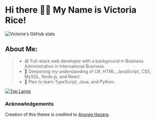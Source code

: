 # Hi there 👋🏾 My Name is Victoria Rice!
![Victoria's GitHub stats](https://github-readme-stats.vercel.app/api?username=vtori37&theme=bear&show_icons=true) 
## About Me:                       

> * 😄 Full-stack web developer with a background in Business Administration in International Business.
> * 🔭 Deepening my understanding of C#, HTML, JavaScript, CSS, MySQL, Node.js, and React. 
> * 🌱 Plan to learn TypeScript, Java, and Python.

[![Top Langs](https://github-readme-stats.vercel.app/api/top-langs/?username=anuraghazra&theme=bear&layout&=compact)](https://github.com/anuraghazra/github-readme-stats)
       
       
<!--
**vtori37/vtori37** is a ✨ _special_ ✨ repository because its `README.md` (this file) appears on your GitHub profile.

Here are some ideas to get you started:

- 🔭 I’m currently working on ...
- 🌱 I’m currently learning ...
- 👯 I’m looking to collaborate on ...
- 🤔 I’m looking for help with ...
- 💬 Ask me about ...
- 📫 How to reach me: ...
- 😄 Pronouns: ...
- ⚡ Fun fact: ...
-->
### Acknowledgements
Creation of this theme is credited to [Anurag Hazara](https://github.com/anuraghazra/github-readme-stats/tree/master/themes).
